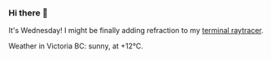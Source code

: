### Hi there :wave:

It's Wednesday! I might be finally adding refraction to my [terminal raytracer](https://github.com/bewuethr/bash-raytracer).

Weather in Victoria BC: sunny, at +12°C.
